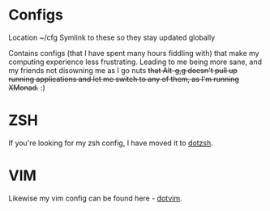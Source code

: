 Configs
=======

Location ~/cfg
Symlink to these so they stay updated globally

Contains configs (that I have spent many hours fiddling with) that make my
computing experience less frustrating. Leading to me being more sane, and my
friends not disowning me as I go nuts ~~that Alt-g,g doesn't pull up running
applications and let me switch to any of them, as I'm running XMonad.~~ :)

ZSH
===
If you're looking for my zsh config, I have moved it to [dotzsh](https://github.com/ZirroStig/dotzsh).

VIM
===
Likewise my vim config can be found here - [dotvim](https://github.com/ZirroStig/dotvim).
